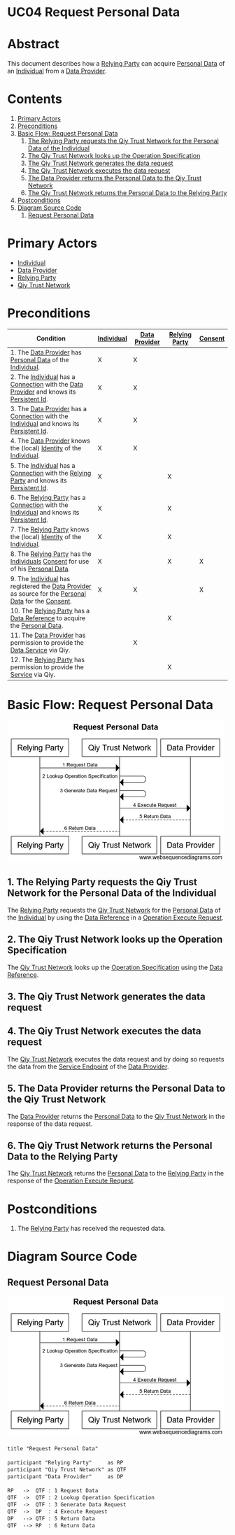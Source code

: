# UC04 Request Personal Data

# Abstract

This document describes how a [Relying Party](../Definitions.md#relying-party) can acquire [Personal Data](../Definitions.md#personal-data) of an [Individual](../Definitions.md#individual) from a [Data Provider](../Definitions.md#data-provider).

# Contents


1. [Primary Actors](#primary-actors)
1. [Preconditions](#preconditions)
1. [Basic Flow: Request Personal Data](#basic-flow-request-personal-data)
	1. [The Relying Party requests the Qiy Trust Network for the Personal Data of the Individual](#1-the-relying-party-requests-the-qiy-trust-network-for-the-personal-data-of-the-individual)
	1. [The Qiy Trust Network looks up the Operation Specification](#2-the-qiy-trust-network-looks-up-the-operation-specification)
	1. [The Qiy Trust Network generates the data request](#3-the-qiy-trust-network-generates-the-data-request)
	1. [The Qiy Trust Network executes the data request](#4-the-qiy-trust-network-executes-the-data-request)
	1. [The Data Provider returns the Personal Data to the Qiy Trust Network](#5-the-data-provider-returns-the-personal-data-to-the-qiy-trust-network)
	1. [The Qiy Trust Network returns the Personal Data to the Relying Party](#6-the-qiy-trust-network-returns-the-personal-data-to-the-relying-party)
1. [Postconditions](#postconditions)
1. [Diagram Source Code](#diagram-source-code)
	1. [Request Personal Data](#request-personal-data)

# Primary Actors

* [Individual](../Definitions.md#individual)
* [Data Provider](../Definitions.md#data-provider)
* [Relying Party](../Definitions.md#relying-party)
* [Qiy Trust Network](../Definitions.md#qiy-trust-network)

# Preconditions

 Condition   | [Individual](../Definitions.md#individual) | [Data Provider](../Definitions.md#data-provider) | [Relying Party](../Definitions.md#relying-party) | [Consent](../Definitions.md#consent)
------------ | ------------ | --------------- | --------------- | ---------
  1. The [Data Provider](../Definitions.md#data-provider) has [Personal Data](../Definitions.md#personal-data) of the [Individual](../Definitions.md#individual).                                             | X | X |   |  
  2. The [Individual](../Definitions.md#individual) has a [Connection](../Definitions.md#connection) with the [Data Provider](../Definitions.md#data-provider) and knows its [Persistent Id](../Definitions.md#persistent-id).              | X | X |   |  
  3. The [Data Provider](../Definitions.md#data-provider) has a [Connection](../Definitions.md#connection) with the [Individual](../Definitions.md#individual) and knows its [Persistent Id](../Definitions.md#persistent-id).              | X | X |   |  
  4. The [Data Provider](../Definitions.md#data-provider) knows the (local) [Identity](../Definitions.md#identity) of the [Individual](../Definitions.md#individual).                                    | X | X |   |  
  5. The [Individual](../Definitions.md#individual) has a [Connection](../Definitions.md#connection) with the [Relying Party](../Definitions.md#relying-party) and knows its [Persistent Id](../Definitions.md#persistent-id).              | X |   | X |  
  6. The [Relying Party](../Definitions.md#relying-party) has a [Connection](../Definitions.md#connection) with the [Individual](../Definitions.md#individual) and knows its [Persistent Id](../Definitions.md#persistent-id).              | X |   | X |  
  7. The [Relying Party](../Definitions.md#relying-party) knows the (local) [Identity](../Definitions.md#identity) of the [Individual](../Definitions.md#individual).                                    | X |   | X |  
  8. The [Relying Party](../Definitions.md#relying-party) has the [Individuals](../Definitions.md#individual) [Consent](../Definitions.md#consent) for use of his [Personal Data](../Definitions.md#personal-data).                      | X |   | X | X
  9. The [Individual](../Definitions.md#individual) has registered the [Data Provider](../Definitions.md#data-provider) as source for the [Personal Data](../Definitions.md#personal-data) for the [Consent](../Definitions.md#consent). | X | X |   | X
 10. The [Relying Party](../Definitions.md#relying-party) has a [Data Reference](../Definitions.md#data-reference) to acquire the [Personal Data](../Definitions.md#personal-data).                               |   |   | X |  
 11. The [Data Provider](../Definitions.md#data-provider) has permission to provide the [Data Service](../Definitions.md#data-service) via Qiy.                                |   | X |   |  
 12. The [Relying Party](../Definitions.md#relying-party) has permission to provide the [Service](../Definitions.md#service) via Qiy.                                     |   |   | X |  

# Basic Flow: Request Personal Data

![Request Personal Data](../images/Request_Personal_Data_-_UC04.png)

## 1. The Relying Party requests the Qiy Trust Network for the Personal Data of the Individual

The [Relying Party](../Definitions.md#relying-party) requests the [Qiy Trust Network](../Definitions.md#qiy-trust-network) for the [Personal Data](../Definitions.md#personal-data) of the [Individual](../Definitions.md#individual) by using the [Data Reference](../Definitions.md#data-reference) in a [Operation Execute Request](../Definitions.md#operation-execute-request).

## 2. The Qiy Trust Network looks up the Operation Specification

The [Qiy Trust Network](../Definitions.md#qiy-trust-network) looks up the [Operation Specification](../Definitions.md#operation-specification) using the [Data Reference](../Definitions.md#data-reference).

## 3. The Qiy Trust Network generates the data request

## 4. The Qiy Trust Network executes the data request

The [Qiy Trust Network](../Definitions.md#qiy-trust-network) executes the data request and by doing so requests the data from the [Service Endpoint](../Definitions.md#service-endpoint) of the [Data Provider](../Definitions.md#data-provider).

## 5. The Data Provider returns the Personal Data to the Qiy Trust Network

The [Data Provider](../Definitions.md#data-provider) returns the [Personal Data](../Definitions.md#personal-data) to the [Qiy Trust Network](../Definitions.md#qiy-trust-network) in the response of the data request.

## 6. The Qiy Trust Network returns the Personal Data to the Relying Party

The [Qiy Trust Network](../Definitions.md#qiy-trust-network) returns the [Personal Data](../Definitions.md#personal-data) to the [Relying Party](../Definitions.md#relying-party) in the response of the [Operation Execute Request](../Definitions.md#operation-execute-request).

# Postconditions

1. The [Relying Party](../Definitions.md#relying-party) has received the requested data.


# Diagram Source Code

## Request Personal Data

![Request Personal Data](../images/Request_Personal_Data_-_UC04.png)

```
title "Request Personal Data"

participant "Relying Party"     as RP
participant "Qiy Trust Network" as QTF
participant "Data Provider"     as DP

RP   ->  QTF : 1 Request Data
QTF  ->  QTF : 2 Lookup Operation Specification
QTF  ->  QTF : 3 Generate Data Request
QTF  ->  DP  : 4 Execute Request
DP   --> QTF : 5 Return Data
QTF  --> RP  : 6 Return Data
```

